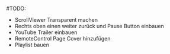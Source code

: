 #TODO:
- ScrollViewer Transparent machen
- Rechts oben einen weiter zurück und Pause Button einbauen
- YouTube Trailer einbauen
- RemoteControl Page Cover hinzufügen
- Playlist bauen